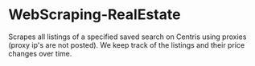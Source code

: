 # WebScraping-RealEstate
Scrapes all listings of a specified saved search on Centris using proxies (proxy ip's are not posted).
We keep track of the listings and their price changes over time. 
